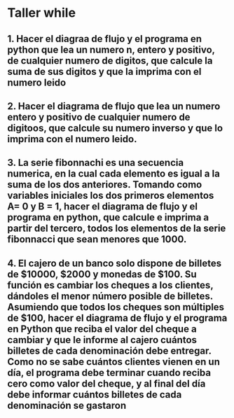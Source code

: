 # Taller while
##	1. Hacer el diagraa de flujo y el programa en python que lea un numero n, entero y positivo, de cualquier numero de digitos, que calcule la suma de sus digitos y que la imprima con el numero leido
##	2. Hacer el diagrama de flujo que lea un numero entero y positivo de cualquier numero de digitoos, que calcule su numero inverso y que lo imprima con el numero leido.
##	3. La serie fibonnachi es una secuencia numerica, en la cual cada elemento es igual a la suma de los dos anteriores. Tomando como variables iniciales los dos primeros elementos A= 0 y B = 1, hacer el diagrama de flujo y el programa en python, que calcule e imprima a partir del tercero, todos los elementos de la serie fibonnacci que sean menores que 1000.
##  4. El cajero de un banco solo dispone de billetes de $10000, $2000 y monedas de $100. Su función es cambiar los cheques a los clientes, dándoles el menor número posible de billetes. Asumiendo que todos los cheques son múltiples de $100, hacer el diagrama de flujo y el programa en Python que reciba el valor del cheque a cambiar y que le informe al cajero cuántos billetes de cada denominación debe entregar. Como no se sabe cuántos clientes vienen en un día, el programa debe terminar cuando reciba cero como valor del cheque, y al final del día debe informar cuántos billetes de cada denominación se gastaron